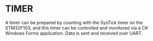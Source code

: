 # TIMER
A timer can be prepared by counting with the SysTick timer on the STM32F103, and this timer can be controlled and monitored via a C# Windows Forms application. Data is sent and received over UART.

